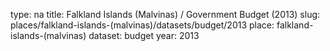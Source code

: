 type: na
title: Falkland Islands (Malvinas) / Government Budget (2013)
slug: places/falkland-islands-(malvinas)/datasets/budget/2013
place: falkland-islands-(malvinas)
dataset: budget
year: 2013

